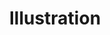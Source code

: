 ---
layout: tag_index
title: Illustration
tag: illustration
permalink: /tag/illustration/
intro: Toutes les actualités, liens et ressources tagués &num;illustration.
text-twtr: En train d'explorer les articles tagués 'illustration' — @MagDuWebdesign
---